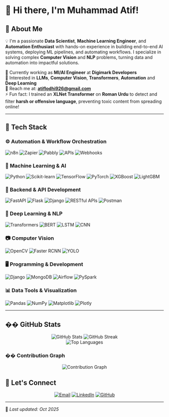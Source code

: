 # 👋 Hi there, I'm **Muhammad Atif**!

## 🧠 About Me
💡 I'm a passionate **Data Scientist**, **Machine Learning Engineer**, and **Automation Enthusiast** with hands-on experience in building end-to-end AI systems, deploying ML pipelines, and automating workflows. I specialize in solving complex **Computer Vision** and **NLP** problems, turning data and automation into impactful solutions.



💼 Currently working as **Ml/AI Engineer** at **Digimark Developers**  
🤖 Interested in **LLMs**, **Computer Vision**, **Transformers**, **Automation** and **Deep Learning**  
📩 Reach me at: **atiflodhi926@gmail.com**  
⚡ Fun fact: I trained an **XLNet Transformer** on **Roman Urdu** to detect and filter **harsh or offensive language**, preventing toxic content from spreading online!


---

## 🧰 Tech Stack

### ⚙️ Automation & Workflow Orchestration
![n8n](https://img.shields.io/badge/-n8n-1F87E7?style=flat-square&logo=n8n&logoColor=white)
![Zapier](https://img.shields.io/badge/-Zapier-FF4A00?style=flat-square&logo=zapier&logoColor=white)
![Pabbly](https://img.shields.io/badge/-Pabbly-00BDAE?style=flat-square&logo=pabbly&logoColor=white)
![APIs](https://img.shields.io/badge/-APIs-02569B?style=flat-square&logo=swagger&logoColor=white)
![Webhooks](https://img.shields.io/badge/-Webhooks-000000?style=flat-square&logo=webhooks&logoColor=white)

### 🧠 Machine Learning & AI
![Python](https://img.shields.io/badge/-Python-3776AB?style=flat-square&logo=python&logoColor=white)
![Scikit-learn](https://img.shields.io/badge/-Scikit--learn-F7931E?style=flat-square&logo=scikit-learn&logoColor=white)
![TensorFlow](https://img.shields.io/badge/-TensorFlow-FF6F00?style=flat-square&logo=tensorflow&logoColor=white)
![PyTorch](https://img.shields.io/badge/-PyTorch-EE4C2C?style=flat-square&logo=pytorch&logoColor=white)
![XGBoost](https://img.shields.io/badge/-XGBoost-AA0000?style=flat-square&logo=python&logoColor=white)
![LightGBM](https://img.shields.io/badge/-LightGBM-9ACD32?style=flat-square&logo=lightgbm&logoColor=white)

### 🚀 Backend & API Development
![FastAPI](https://img.shields.io/badge/-FastAPI-009688?style=flat-square&logo=fastapi&logoColor=white)
![Flask](https://img.shields.io/badge/-Flask-000000?style=flat-square&logo=flask&logoColor=white)
![Django](https://img.shields.io/badge/-Django-092E20?style=flat-square&logo=django&logoColor=white)
![RESTful APIs](https://img.shields.io/badge/-RESTful%20APIs-02569B?style=flat-square&logo=swagger&logoColor=white)
![Postman](https://img.shields.io/badge/-Postman-FF6C37?style=flat-square&logo=postman&logoColor=white)


### 🧠 Deep Learning & NLP
![Transformers](https://img.shields.io/badge/-Transformers-FFB300?style=flat-square&logo=huggingface&logoColor=black)
![BERT](https://img.shields.io/badge/-BERT-00599C?style=flat-square&logo=google&logoColor=white)
![LSTM](https://img.shields.io/badge/-LSTM-FF6B6B?style=flat-square&logo=neural-network&logoColor=white)
![CNN](https://img.shields.io/badge/-CNN-4A90E2?style=flat-square&logo=neural-network&logoColor=white)

### 📷 Computer Vision
![OpenCV](https://img.shields.io/badge/-OpenCV-5C3EE8?style=flat-square&logo=opencv&logoColor=white)
![Faster RCNN](https://img.shields.io/badge/-Faster%20RCNN-FF1493?style=flat-square&logo=neural-network&logoColor=white)
![YOLO](https://img.shields.io/badge/-YOLO-00FFFF?style=flat-square&logo=yolo&logoColor=black)

### 🖥 Programming & Development
![Django](https://img.shields.io/badge/-Django-092E20?style=flat-square&logo=django&logoColor=white)
![MongoDB](https://img.shields.io/badge/-MongoDB-47A248?style=flat-square&logo=mongodb&logoColor=white)
![Airflow](https://img.shields.io/badge/-Airflow-017CEE?style=flat-square&logo=apache-airflow&logoColor=white)
![PySpark](https://img.shields.io/badge/-PySpark-E25A1C?style=flat-square&logo=apachespark&logoColor=white)

### 📊 Data Tools & Visualization
![Pandas](https://img.shields.io/badge/-Pandas-150458?style=flat-square&logo=pandas&logoColor=white)
![NumPy](https://img.shields.io/badge/-NumPy-013243?style=flat-square&logo=numpy&logoColor=white)
![Matplotlib](https://img.shields.io/badge/-Matplotlib-11557C?style=flat-square&logo=plotly&logoColor=white)
![Plotly](https://img.shields.io/badge/-Plotly-3F4F75?style=flat-square&logo=plotly&logoColor=white)

---

## �� GitHub Stats

<div align="center">
  <img src="https://github-readme-stats.vercel.app/api?username=MuhammadAtif3-rgb&show_icons=true&theme=radical&hide_border=true&include_all_commits=true&count_private=true&cache_seconds=7200" alt="GitHub Stats" />
  <img src="https://streak-stats.demolab.com/?user=MuhammadAtif3-rgb&theme=radical&hide_border=true" alt="GitHub Streak" />
</div>

<div align="center">
  <img src="https://github-readme-stats.vercel.app/api/top-langs/?username=MuhammadAtif3-rgb&layout=compact&theme=radical&hide_border=true&langs_count=6&cache_seconds=7200" alt="Top Languages" />
</div>

### �� Contribution Graph
<div align="center">
  <img src="https://github-readme-activity-graph.vercel.app/graph?username=MuhammadAtif3-rgb&theme=redical&hide_border=true&custom_title=Contribution%20Graph" alt="Contribution Graph" />
</div>

## 🔗 Let's Connect

<div align="center">

[![Email](https://img.shields.io/badge/-Email-D14836?style=for-the-badge&logo=gmail&logoColor=white)](mailto:atiflodhi926@gmail.com)
[![LinkedIn](https://img.shields.io/badge/-LinkedIn-0077B5?style=for-the-badge&logo=linkedin&logoColor=white)](https://linkedin.com/in/muhammad-atif-lodhi-39a0911a1)
[![GitHub](https://img.shields.io/badge/-GitHub-181717?style=for-the-badge&logo=github&logoColor=white)](https://github.com/MuhammadAtif3-rgb)

</div>

---

📝 *Last updated: Oct 2025*
